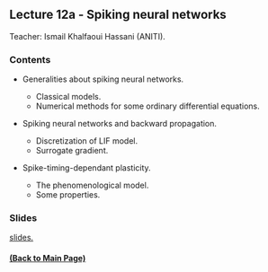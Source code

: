 ## Lecture 12a - Spiking neural networks 
Teacher: Ismail Khalfaoui Hassani (ANITI).

### Contents
+ Generalities about spiking neural networks. 
	+ Classical models.
	+ Numerical methods for some ordinary differential equations.
+ Spiking neural networks and backward propagation.
	+ Discretization of LIF model.
	+ Surrogate gradient.

+ Spike-timing-dependant plasticity.
	+ The phenomenological model.
	+ Some properties.

<!--- ### Practical work
+ Spiking neural networks and backward propagation.
	+ [(the link to notebook will be available soon).]( )
+ Spike-timing-dependant plasticity.
	+ [(the link to notebook will be available soon).]( ) --->
### Slides

[slides.](https://docs.google.com/presentation/d/1tUZjS8jIrcxzSCyr2DSnMojk0SglYa_CX6YS3pB1THQ/edit?usp=sharing)

#### [(Back to Main Page)](../index.md)

